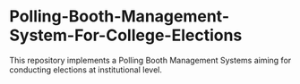 # Polling-Booth-Management-System-For-College-Elections
This repository implements a Polling Booth Management Systems aiming for conducting elections at institutional level.
